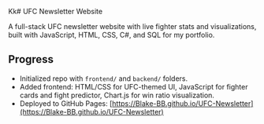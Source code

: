 Kk# UFC Newsletter Website

A full-stack UFC newsletter website with live fighter stats and visualizations, built with JavaScript, HTML, CSS, C#, and SQL for my portfolio.

## Progress
- Initialized repo with `frontend/` and `backend/` folders.
- Added frontend: HTML/CSS for UFC-themed UI, JavaScript for fighter cards and fight predictor, Chart.js for win ratio visualization.
- Deployed to GitHub Pages: [https://Blake-BB.github.io/UFC-Newsletter](https://Blake-BB.github.io/UFC-Newsletter)
